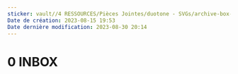 ```yaml
---
sticker: vault//4 RESSOURCES/Pièces Jointes/duotone - SVGs/archive-box-duotone.svg
Date de création: 2023-08-15 19:53
Date dernière modification: 2023-08-30 20:14
---
```

# 0 INBOX


```folderv
```




















